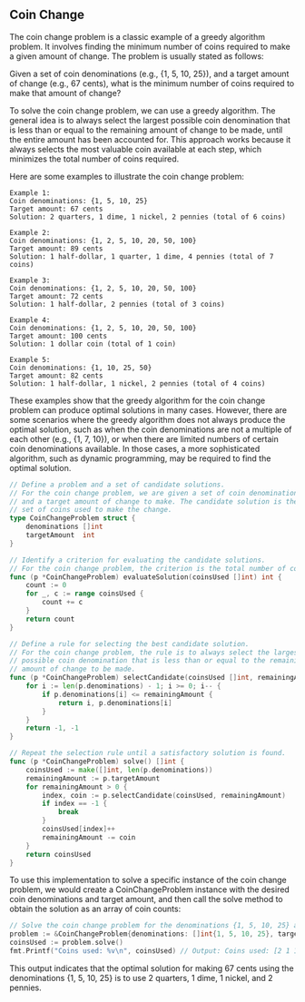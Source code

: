 ## Coin Change

The coin change problem is a classic example of a greedy algorithm problem. It involves finding the minimum number of coins required to make a given amount of change. The problem is usually stated as follows:

Given a set of coin denominations (e.g., {1, 5, 10, 25}), and a target amount of change (e.g., 67 cents), what is the minimum number of coins required to make that amount of change?

To solve the coin change problem, we can use a greedy algorithm. The general idea is to always select the largest possible coin denomination that is less than or equal to the remaining amount of change to be made, until the entire amount has been accounted for. This approach works because it always selects the most valuable coin available at each step, which minimizes the total number of coins required.

Here are some examples to illustrate the coin change problem:

```
Example 1:
Coin denominations: {1, 5, 10, 25}
Target amount: 67 cents
Solution: 2 quarters, 1 dime, 1 nickel, 2 pennies (total of 6 coins)
```

```
Example 2:
Coin denominations: {1, 2, 5, 10, 20, 50, 100}
Target amount: 89 cents
Solution: 1 half-dollar, 1 quarter, 1 dime, 4 pennies (total of 7 coins)
```

```
Example 3:
Coin denominations: {1, 2, 5, 10, 20, 50, 100}
Target amount: 72 cents
Solution: 1 half-dollar, 2 pennies (total of 3 coins)
```

```
Example 4:
Coin denominations: {1, 2, 5, 10, 20, 50, 100}
Target amount: 100 cents
Solution: 1 dollar coin (total of 1 coin)
```

```
Example 5:
Coin denominations: {1, 10, 25, 50}
Target amount: 82 cents
Solution: 1 half-dollar, 1 nickel, 2 pennies (total of 4 coins)
```

These examples show that the greedy algorithm for the coin change problem can produce optimal 
solutions in many cases. However, there are some scenarios where the greedy algorithm does not 
always produce the optimal solution, such as when the coin denominations are not a multiple of 
each other (e.g., {1, 7, 10}), or when there are limited numbers of certain coin denominations 
available. In those cases, a more sophisticated algorithm, such as dynamic programming, may be 
required to find the optimal solution.

```go
// Define a problem and a set of candidate solutions.
// For the coin change problem, we are given a set of coin denominations
// and a target amount of change to make. The candidate solution is the
// set of coins used to make the change.
type CoinChangeProblem struct {
    denominations []int
    targetAmount  int
}

// Identify a criterion for evaluating the candidate solutions.
// For the coin change problem, the criterion is the total number of coins used.
func (p *CoinChangeProblem) evaluateSolution(coinsUsed []int) int {
    count := 0
    for _, c := range coinsUsed {
        count += c
    }
    return count
}

// Define a rule for selecting the best candidate solution.
// For the coin change problem, the rule is to always select the largest
// possible coin denomination that is less than or equal to the remaining
// amount of change to be made.
func (p *CoinChangeProblem) selectCandidate(coinsUsed []int, remainingAmount int) (int, int) {
    for i := len(p.denominations) - 1; i >= 0; i-- {
        if p.denominations[i] <= remainingAmount {
            return i, p.denominations[i]
        }
    }
    return -1, -1
}

// Repeat the selection rule until a satisfactory solution is found.
func (p *CoinChangeProblem) solve() []int {
    coinsUsed := make([]int, len(p.denominations))
    remainingAmount := p.targetAmount
    for remainingAmount > 0 {
        index, coin := p.selectCandidate(coinsUsed, remainingAmount)
        if index == -1 {
            break
        }
        coinsUsed[index]++
        remainingAmount -= coin
    }
    return coinsUsed
}
```
To use this implementation to solve a specific instance of the coin change problem, 
we would create a CoinChangeProblem instance with the desired coin denominations and 
target amount, and then call the solve method to obtain the solution as an array of coin counts:

```go
// Solve the coin change problem for the denominations {1, 5, 10, 25} and target amount 67.
problem := &CoinChangeProblem{denominations: []int{1, 5, 10, 25}, targetAmount: 67}
coinsUsed := problem.solve()
fmt.Printf("Coins used: %v\n", coinsUsed) // Output: Coins used: [2 1 1 2]

```
This output indicates that the optimal solution for making 67 cents using the 
denominations {1, 5, 10, 25} is to use 2 quarters, 1 dime, 1 nickel, and 2 pennies.


